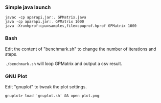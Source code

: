 ### Simple java launch

```
javac -cp aparapi.jar:. GPMatrix.java
java -cp aparapi.jar:. GPMatrix 1000
java -Xrunhprof:cpu=samples,file=cpuprof.hprof GPMatrix 1000
```

### Bash

Edit the content of "benchmark.sh" to change the number of iterations and steps.

`./benchmark.sh` will loop GPMatrix and output a csv result.

### GNU Plot

Edit "gnuplot" to tweak the plot settings.

```
gnuplot> load 'gnuplot.sh' && open plot.png
```
